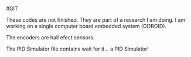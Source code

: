#GIT

These codes are not finished. They are part of a research I am doing. I am working on a single computer board embedded system (ODROID).

The encoders are hall efect sensors.

The PID Simulator file contains wait for it... a PID Simulator!
